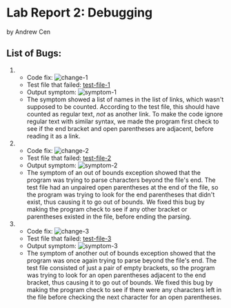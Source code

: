 # Lab Report 2: Debugging
by Andrew Cen

## List of Bugs:
1. - Code fix: ![change-1](https://acen23.github.io/cse15l-lab-reports/change1.png)
    - Test file that failed: [test-file-1](https://github.com/msimitz/markdown-parse/blob/main/test-file-two.md)
    - Output symptom: ![symptom-1](https://acen23.github.io/cse15l-lab-reports/symptom1.png)
    - The symptom showed a list of names in the list of links, which wasn't supposed to be counted. According to the test file, this should have counted as regular text, *not* as another link. To make the code ignore regular text with similar syntax, we made the program first check to see if the end bracket and open parentheses are adjacent, before reading it as a link.

2. - Code fix: ![change-2](https://acen23.github.io/cse15l-lab-reports/change2.png)
    - Test file that failed: [test-file-2](https://github.com/msimitz/markdown-parse/blob/main/test-file-three.md)
    - Output symptom: ![symptom-2](https://acen23.github.io/cse15l-lab-reports/symptom2.png)
    - The symptom of an out of bounds exception showed that the program was trying to parse characters beyond the file's end. The test file had an unpaired open parentheses at the end of the file, so the program was trying to look for the end parentheses that didn't exist, thus causing it to go out of bounds. We fixed this bug by making the program check to see if any other bracket or parentheses existed in the file, before ending the parsing.

3. - Code fix: ![change-3](https://acen23.github.io/cse15l-lab-reports/change3.png)
    - Test file that failed: [test-file-3](https://github.com/vdvo1029/markdown-parse/blob/main/test-file1.md)
    - Output symptom: ![symptom-3](https://acen23.github.io/cse15l-lab-reports/symptom3.png)
    - The symptom of another out of bounds exception showed that the program was once again trying to parse beyond the file's end. The test file consisted of just a pair of empty brackets, so the program was trying to look for an open parentheses adjacent to the end bracket, thus causing it to go out of bounds. We fixed this bug by making the program check to see if there were any characters left in the file before checking the next character for an open parentheses.